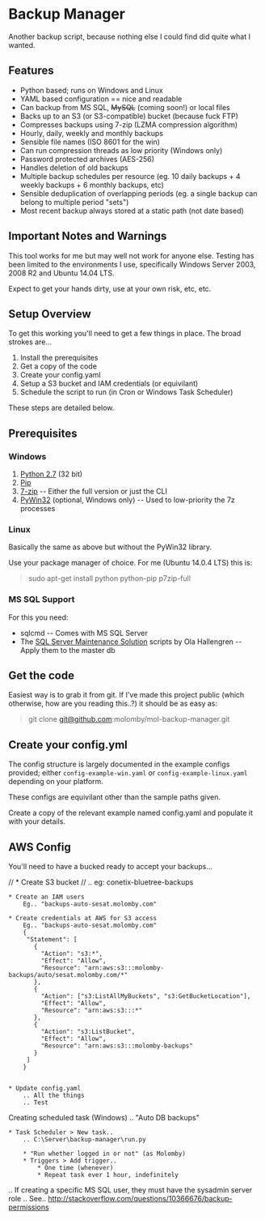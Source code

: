 # Backup Manager

Another backup script, because nothing else I could find did quite what I wanted.


## Features

* Python based; runs on Windows and Linux
* YAML based configuration == nice and readable
* Can backup from MS SQL, ~~MySQL~~ (coming soon!) or local files
* Backs up to an S3 (or S3-compatible) bucket (because fuck FTP)
* Compresses backups using 7-zip (LZMA compression algorithm)
* Hourly, daily, weekly and monthly backups
* Sensible file names (ISO 8601 for the win)
* Can run compression threads as low priority (Windows only)
* Password protected archives (AES-256)
* Handles deletion of old backups
* Multiple backup schedules per resource (eg. 10 daily backups + 4 weekly backups + 6 monthly backups, etc)
* Sensible deduplication of overlapping periods (eg. a single backup can belong to multiple period "sets")
* Most recent backup always stored at a static path (not date based)


## Important Notes and Warnings

This tool works for me but may well not work for anyone else. Testing has been limited to the environments I use, specifically Windows Server 2003, 2008 R2 and Ubuntu 14.04 LTS.

Expect to get your hands dirty, use at your own risk, etc, etc.


## Setup Overview

To get this working you'll need to get a few things in place. The broad strokes are...

1. Install the prerequisites
2. Get a copy of the code
3. Create your config.yaml
4. Setup a S3 bucket and IAM credentials (or equivilant)
5. Schedule the script to run (in Cron or Windows Task Scheduler)

These steps are detailed below.


## Prerequisites

### Windows

1. [Python 2.7](https://www.python.org/downloads) (32 bit)
2. [Pip](http://pip.readthedocs.org/en/latest/installing.html)
3. [7-zip](http://www.7-zip.org/download.html) -- Either the full version or just the CLI
4. [PyWin32](http://sourceforge.net/projects/pywin32/files/pywin32/Build%20219/pywin32-219.win32-py2.7.exe/download) (optional, Windows only) -- Used to low-priority the 7z processes

### Linux

Basically the same as above but without the PyWin32 library.

Use your package manager of choice. For me (Ubuntu 14.0.4 LTS) this is:

> sudo apt-get install python python-pip p7zip-full

### MS SQL Support

For this you need:

* sqlcmd -- Comes with MS SQL Server
* The [SQL Server Maintenance Solution](http://ola.hallengren.com) scripts by Ola Hallengren -- Apply them to the master db


## Get the code

Easiest way is to grab it from git. If I've made this project public (which otherwise, how are you reading this..?) it should be as easy as:

> git clone git@github.com:molomby/mol-backup-manager.git


## Create your config.yml

The config structure is largely documented in the example configs provided; either `config-example-win.yaml` or `config-example-linux.yaml` depending on your platform.

These configs are equivilant other than the sample paths given.

Create a copy of the relevant example named config.yaml and populate it with your details.


## AWS Config

You'll need to have a bucked ready to accept your backups... 


//	* Create S3 bucket
//		.. eg: conetix-bluetree-backups

	* Create an IAM users
		Eg.. "backups-auto-sesat.molomby.com"

	* Create credentials at AWS for S3 access
		Eg.. "backups-auto-sesat.molomby.com"
		{
		 "Statement": [
		   {
		     "Action": "s3:*",
		     "Effect": "Allow",
		     "Resource": "arn:aws:s3:::molomby-backups/auto/sesat.molomby.com/*"
		   },
		   {
		     "Action": ["s3:ListAllMyBuckets", "s3:GetBucketLocation"],
		     "Effect": "Allow",
		     "Resource": "arn:aws:s3:::*"
		   },
		   {
		     "Action": "s3:ListBucket",
		     "Effect": "Allow",
		     "Resource": "arn:aws:s3:::molomby-backups"
		   }
		 ]
		}


	* Update config.yaml
		.. All the things
		.. Test


Creating scheduled task (Windows)
	.. "Auto DB backups"

	* Task Scheduler > New task..
		.. C:\Server\backup-manager\run.py
		
		* "Run whether logged in or not" (as Molomby)
		* Triggers > Add trigger..
			* One time (whenever)
			* Repeat task ever 1 hour, indefinitely


.. If creating a specific MS SQL user, they must have the sysadmin server role
.. See.. http://stackoverflow.com/questions/10366676/backup-permissions
